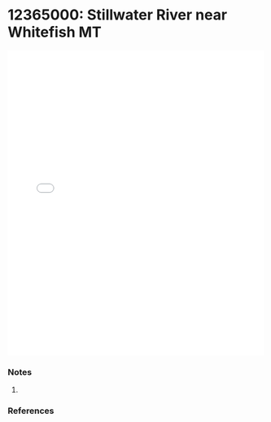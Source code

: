 # 12365000: Stillwater River near Whitefish MT

<iframe src="/_static/stations/12365000_fdc.html" width="100%" height="600" frameborder="0"></iframe>

### Notes
1. 

### References

